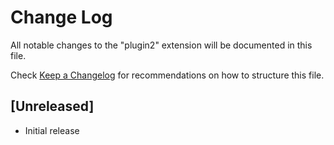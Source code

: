 # Change Log

All notable changes to the "plugin2" extension will be documented in this file.

Check [Keep a Changelog](http://keepachangelog.com/) for recommendations on how to structure this file.

## [Unreleased]

- Initial release